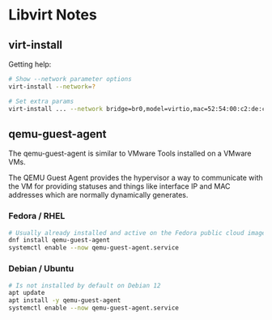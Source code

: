 # Libvirt Notes

## virt-install

Getting help:

```bash
# Show --network parameter options
virt-install --network=?

# Set extra params
virt-install ... --network bridge=br0,model=virtio,mac=52:54:00:c2:de:ce,address.type=pci,address.domain=0,address.bus=1,address.slot=0,address.function=0 ...
```

## qemu-guest-agent

The qemu-guest-agent is similar to VMware Tools installed on a VMware VMs.

The QEMU Guest Agent provides the hypervisor a way to communicate with the
VM for providing statuses and things like interface IP and MAC addresses
which are normally dynamically generates.

### Fedora / RHEL

```bash
# Usually already installed and active on the Fedora public cloud images
dnf install qemu-guest-agent
systemctl enable --now qemu-guest-agent.service
```

### Debian / Ubuntu

```bash
# Is not installed by default on Debian 12
apt update
apt install -y qemu-guest-agent
systemctl enable --now qemu-guest-agent.service
```
